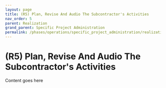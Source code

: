 ```yaml
---
layout: page
title: (R5) Plan, Revise And Audio The Subcontractor's Activities
nav_order: 5
parent: Realization
grand_parent: Specific Project Administration
permalink: /phases/operations/specific_project_administration/realization/r5/
---
```


# (R5) Plan, Revise And Audio The Subcontractor's Activities
Content goes here